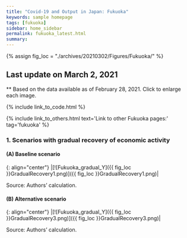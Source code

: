 ```yaml
---
title: "Covid-19 and Output in Japan: Fukuoka"
keywords: sample homepage
tags: [fukuoka]
sidebar: home_sidebar
permalink: fukuoka_latest.html
summary:
---
```


{% assign fig_loc = "./archives/20210302/Figures/Fukuoka/" %}

## Last update on March 2, 2021
** Based on the data available as of February 28, 2021. Click to enlarge each image.

{% include link_to_code.html %}

{% include link_to_others.html text='Link to other Fukuoka pages:' tag='fukuoka' %}


### 1. Scenarios with gradual recovery of economic activity

#### (A) Baseline scenario

{: align="center"}
|[![Fukuoka_gradual_Y]({{ fig_loc }}GradualRecovery1.png)]({{ fig_loc }}GradualRecovery1.png)|

Source: Authors’ calculation.

#### (B) Alternative scenario

{: align="center"}
|[![Fukuoka_gradual_Y]({{ fig_loc }}GradualRecovery3.png)]({{ fig_loc }}GradualRecovery3.png)|

Source: Authors’ calculation.
